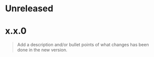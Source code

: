 Unreleased
==========

x.x.0
===
>Add a description and/or bullet points of what changes has been done in the new version.